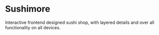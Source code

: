 # Sushimore
Interactive frontend designed sushi shop, with layered details and over all functionality on all devices.
